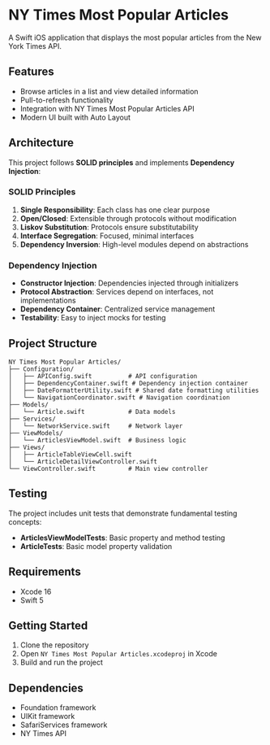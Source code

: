 # NY Times Most Popular Articles

A Swift iOS application that displays the most popular articles from the New York Times API.

## Features

- Browse articles in a list and view detailed information
- Pull-to-refresh functionality
- Integration with NY Times Most Popular Articles API
- Modern UI built with Auto Layout

## Architecture

This project follows **SOLID principles** and implements **Dependency Injection**:

### SOLID Principles

1. **Single Responsibility**: Each class has one clear purpose
2. **Open/Closed**: Extensible through protocols without modification
3. **Liskov Substitution**: Protocols ensure substitutability
4. **Interface Segregation**: Focused, minimal interfaces
5. **Dependency Inversion**: High-level modules depend on abstractions

### Dependency Injection

- **Constructor Injection**: Dependencies injected through initializers
- **Protocol Abstraction**: Services depend on interfaces, not implementations
- **Dependency Container**: Centralized service management
- **Testability**: Easy to inject mocks for testing

## Project Structure

```
NY Times Most Popular Articles/
├── Configuration/
│   ├── APIConfig.swift          # API configuration
│   ├── DependencyContainer.swift # Dependency injection container
│   ├── DateFormatterUtility.swift # Shared date formatting utilities
│   └── NavigationCoordinator.swift # Navigation coordination
├── Models/
│   └── Article.swift            # Data models
├── Services/
│   └── NetworkService.swift     # Network layer
├── ViewModels/
│   └── ArticlesViewModel.swift  # Business logic
├── Views/
│   ├── ArticleTableViewCell.swift
│   └── ArticleDetailViewController.swift
└── ViewController.swift         # Main view controller
```

## Testing

The project includes unit tests that demonstrate fundamental testing concepts:
- **ArticlesViewModelTests**: Basic property and method testing
- **ArticleTests**: Basic model property validation

## Requirements

  - Xcode 16
  - Swift 5

## Getting Started

1. Clone the repository
2. Open `NY Times Most Popular Articles.xcodeproj` in Xcode
3. Build and run the project

## Dependencies

- Foundation framework
- UIKit framework
- SafariServices framework
- NY Times API

